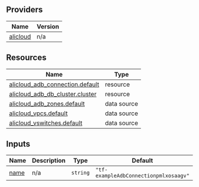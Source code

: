<!-- BEGIN_TF_DOCS -->
## Providers

| Name | Version |
|------|---------|
| <a name="provider_alicloud"></a> [alicloud](#provider\_alicloud) | n/a |

## Resources

| Name | Type |
|------|------|
| [alicloud_adb_connection.default](https://registry.terraform.io/providers/hashicorp/alicloud/latest/docs/resources/adb_connection) | resource |
| [alicloud_adb_db_cluster.cluster](https://registry.terraform.io/providers/hashicorp/alicloud/latest/docs/resources/adb_db_cluster) | resource |
| [alicloud_adb_zones.default](https://registry.terraform.io/providers/hashicorp/alicloud/latest/docs/data-sources/adb_zones) | data source |
| [alicloud_vpcs.default](https://registry.terraform.io/providers/hashicorp/alicloud/latest/docs/data-sources/vpcs) | data source |
| [alicloud_vswitches.default](https://registry.terraform.io/providers/hashicorp/alicloud/latest/docs/data-sources/vswitches) | data source |

## Inputs

| Name | Description | Type | Default | Required |
|------|-------------|------|---------|:--------:|
| <a name="input_name"></a> [name](#input\_name) | n/a | `string` | `"tf-exampleAdbConnectionpmlxosaagv"` | no |
<!-- END_TF_DOCS -->    